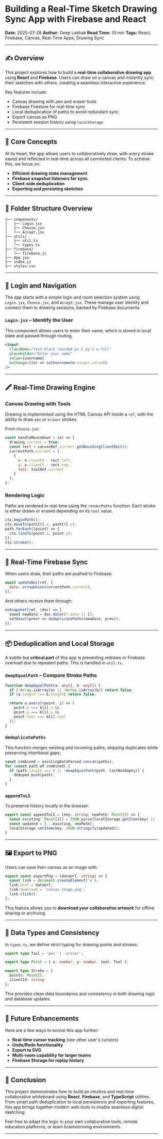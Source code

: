 # Building a Real-Time Sketch Drawing Sync App with Firebase and React

**Date:** 2025-07-28
**Author:** Deep Lekhak
**Read Time:** 10 min
**Tags:** React, Firebase, Canvas, Real-Time Apps, Drawing Sync

---

## ✍️ Overview

This project explores how to build a **real-time collaborative drawing app** using **React** and **Firebase**. Users can draw on a canvas and instantly sync their sketches with others, creating a seamless interactive experience.

Key features include:

* Canvas drawing with pen and eraser tools
* Firebase Firestore for real-time sync
* Local deduplication of paths to avoid redundant sync
* Export canvas as PNG
* Persistent session history using `localStorage`

---

## 🧠 Core Concepts

At its heart, the app allows users to collaboratively draw, with every stroke saved and reflected in real-time across all connected clients. To achieve this, we focus on:

* **Efficient drawing state management**
* **Firebase snapshot listeners for sync**
* **Client-side deduplication**
* **Exporting and persisting sketches**

---

## 🧱 Folder Structure Overview

```
├── components/
│   ├── Login.jsx
│   ├── Choose.jsx
│   └── Accept.jsx
├── utils/
│   ├── util.ts
│   └── types.ts
├── firebase/
│   └── firebase.js
├── App.jsx
├── index.js
├── styles.css
```

---

## 🔐 Login and Navigation

The app starts with a simple login and room selection system using `Login.jsx`, `Choose.jsx`, and `Accept.jsx`. These manage user identity and connect them to drawing sessions, backed by Firebase documents.

### `Login.jsx` – Identify the User

This component allows users to enter their name, which is stored in local state and passed through routing.

```jsx
<input
  className="text-black rounded px-2 py-1 w-full"
  placeholder="Enter your name"
  value={username}
  onChange={(e) => setUsername(e.target.value)}
/>
```

---

## 🖍️ Real-Time Drawing Engine

### Canvas Drawing with Tools

Drawing is implemented using the HTML Canvas API inside a `ref`, with the ability to draw `pen` or `eraser` strokes.

From `Choose.jsx`:

```jsx
const handleMouseDown = (e) => {
  drawing.current = true;
  const rect = canvasRef.current.getBoundingClientRect();
  currentPath.current = [
    {
      x: e.clientX - rect.left,
      y: e.clientY - rect.top,
      tool: toolRef.current
    }
  ];
};
```

### Rendering Logic

Paths are rendered in real-time using the `renderPaths` function. Each stroke is either drawn or erased depending on its `tool` value.

```jsx
ctx.beginPath();
ctx.moveTo(path[0].x, path[0].y);
path.forEach((point) => {
  ctx.lineTo(point.x, point.y);
});
ctx.stroke();
```

---

## 🔁 Real-Time Firebase Sync

When users draw, their paths are pushed to Firebase:

```js
await updateDoc(ref, {
  data: arrayUnion(currentPath.current),
});
```

And others receive them through:

```js
onSnapshot(ref, (doc) => {
  const newData = doc.data()?.data || [];
  setData((prev) => deduplicatePaths(newData, prev));
});
```

---

## 📦 Deduplication and Local Storage

A subtle but **critical part** of this app is preventing redraws or Firebase overload due to repeated paths. This is handled in `util.ts`.

### `deepEqualPath` – Compare Stroke Paths

```ts
function deepEqualPath(a: any[], b: any[]) {
  if (!Array.isArray(a) || !Array.isArray(b)) return false;
  if (a.length !== b.length) return false;

  return a.every((point, i) => (
    point.x === b[i].x &&
    point.y === b[i].y &&
    point.tool === b[i].tool
  ));
}
```

### `deduplicatePaths`

This function merges existing and incoming paths, skipping duplicates while preserving intentional gaps:

```ts
const combined = existingDataParsed.concat(paths);
for (const path of combined) {
  if (path.length === 0 || !deepEqualPath(path, lastNonEmpty)) {
    deduped.push(path);
  }
}
```

### `appendToLS`

To preserve history locally in the browser:

```ts
export const appendToLS = (key: string, newPath: Point[]) => {
  const existing: Point[][] = JSON.parse(localStorage.getItem(key) || '[]');
  const updated = [...existing, newPath];
  localStorage.setItem(key, JSON.stringify(updated));
}
```

---

## 🖼️ Export to PNG

Users can save their canvas as an image with:

```ts
export const exportPng = (dataUrl: string) => {
  const link = document.createElement('a');
  link.href = dataUrl;
  link.download = 'canvas-image.png';
  link.click();
};
```

This feature allows you to **download your collaborative artwork** for offline sharing or archiving.

---

## 🔌 Data Types and Consistency

In `types.ts`, we define strict typing for drawing points and strokes:

```ts
export type Tool = 'pen' | 'eraser';

export type Point = { x: number; y: number, tool: Tool };

export type Stroke = {
  points: Point[],
  clientId: string
};
```

This provides clean data boundaries and consistency in both drawing logic and database updates.

---

## 🧪 Future Enhancements

Here are a few ways to evolve this app further:

* **Real-time cursor tracking** (see other user's cursors)
* **Undo/Redo functionality**
* **Export to SVG**
* **Multi-room capability for larger teams**
* **Firebase Storage for replay history**

---

## 🧵 Conclusion

This project demonstrates how to build an intuitive and real-time collaborative whiteboard using **React**, **Firebase**, and **TypeScript** utilities. From smart path deduplication to local persistence and exporting features, this app brings together modern web tools to enable seamless digital sketching.

Feel free to adapt the logic in your own collaborative tools, remote education platforms, or team brainstorming environments.

---
